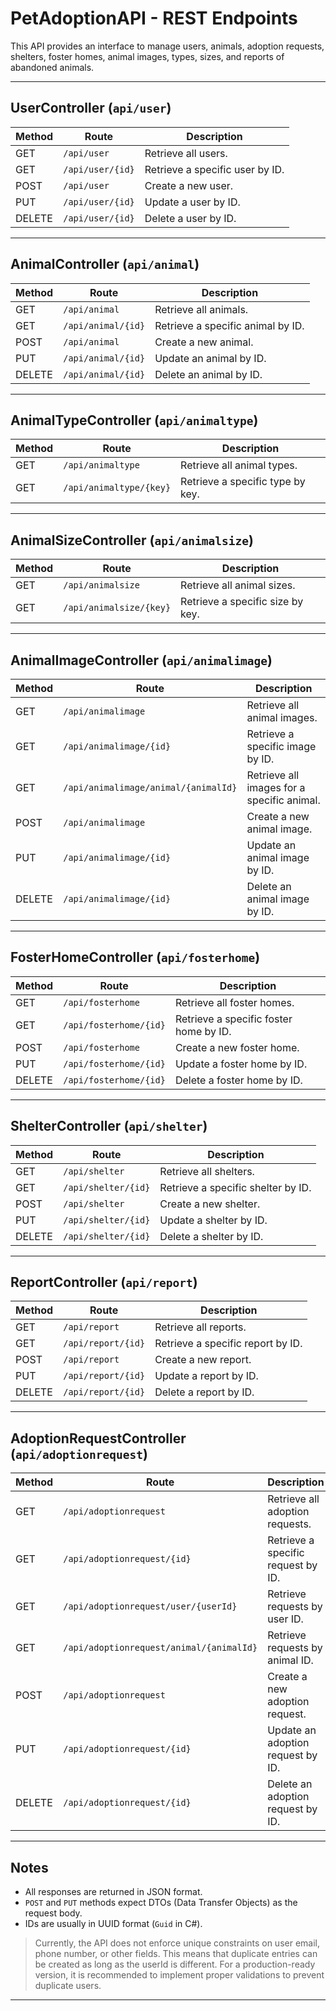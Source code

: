 # PetAdoptionAPI - REST Endpoints

This API provides an interface to manage users, animals, adoption requests, shelters, foster homes, animal images, types, sizes, and reports of abandoned animals.

---

## UserController (`api/user`)

| Method | Route               | Description                           |
|--------|---------------------|---------------------------------------|
| GET    | `/api/user`         | Retrieve all users.                   |
| GET    | `/api/user/{id}`    | Retrieve a specific user by ID.       |
| POST   | `/api/user`         | Create a new user.                    |
| PUT    | `/api/user/{id}`    | Update a user by ID.                  |
| DELETE | `/api/user/{id}`    | Delete a user by ID.                  |

---

## AnimalController (`api/animal`)

| Method | Route                | Description                            |
|--------|----------------------|----------------------------------------|
| GET    | `/api/animal`        | Retrieve all animals.                  |
| GET    | `/api/animal/{id}`   | Retrieve a specific animal by ID.      |
| POST   | `/api/animal`        | Create a new animal.                   |
| PUT    | `/api/animal/{id}`   | Update an animal by ID.                |
| DELETE | `/api/animal/{id}`   | Delete an animal by ID.                |

---

## AnimalTypeController (`api/animaltype`)

| Method | Route                        | Description                                 |
|--------|------------------------------|---------------------------------------------|
| GET    | `/api/animaltype`            | Retrieve all animal types.                  |
| GET    | `/api/animaltype/{key}`      | Retrieve a specific type by key.            |

---

## AnimalSizeController (`api/animalsize`)

| Method | Route                        | Description                                 |
|--------|------------------------------|---------------------------------------------|
| GET    | `/api/animalsize`            | Retrieve all animal sizes.                  |
| GET    | `/api/animalsize/{key}`      | Retrieve a specific size by key.            |

---

## AnimalImageController (`api/animalimage`)

| Method | Route                                 | Description                                      |
|--------|----------------------------------------|--------------------------------------------------|
| GET    | `/api/animalimage`                    | Retrieve all animal images.                     |
| GET    | `/api/animalimage/{id}`               | Retrieve a specific image by ID.                |
| GET    | `/api/animalimage/animal/{animalId}`  | Retrieve all images for a specific animal.      |
| POST   | `/api/animalimage`                    | Create a new animal image.                      |
| PUT    | `/api/animalimage/{id}`               | Update an animal image by ID.                   |
| DELETE | `/api/animalimage/{id}`               | Delete an animal image by ID.                   |

---

## FosterHomeController (`api/fosterhome`)

| Method | Route                    | Description                                  |
|--------|--------------------------|----------------------------------------------|
| GET    | `/api/fosterhome`        | Retrieve all foster homes.                   |
| GET    | `/api/fosterhome/{id}`   | Retrieve a specific foster home by ID.       |
| POST   | `/api/fosterhome`        | Create a new foster home.                    |
| PUT    | `/api/fosterhome/{id}`   | Update a foster home by ID.                  |
| DELETE | `/api/fosterhome/{id}`   | Delete a foster home by ID.                  |

---

## ShelterController (`api/shelter`)

| Method | Route                  | Description                                  |
|--------|------------------------|----------------------------------------------|
| GET    | `/api/shelter`         | Retrieve all shelters.                       |
| GET    | `/api/shelter/{id}`    | Retrieve a specific shelter by ID.           |
| POST   | `/api/shelter`         | Create a new shelter.                        |
| PUT    | `/api/shelter/{id}`    | Update a shelter by ID.                      |
| DELETE | `/api/shelter/{id}`    | Delete a shelter by ID.                      |

---

## ReportController (`api/report`)

| Method | Route              | Description                                  |
|--------|--------------------|----------------------------------------------|
| GET    | `/api/report`      | Retrieve all reports.                        |
| GET    | `/api/report/{id}` | Retrieve a specific report by ID.            |
| POST   | `/api/report`      | Create a new report.                         |
| PUT    | `/api/report/{id}` | Update a report by ID.                       |
| DELETE | `/api/report/{id}` | Delete a report by ID.                       |

---

## AdoptionRequestController (`api/adoptionrequest`)

| Method | Route                                         | Description                                      |
|--------|-----------------------------------------------|--------------------------------------------------|
| GET    | `/api/adoptionrequest`                        | Retrieve all adoption requests.                  |
| GET    | `/api/adoptionrequest/{id}`                   | Retrieve a specific request by ID.               |
| GET    | `/api/adoptionrequest/user/{userId}`          | Retrieve requests by user ID.                    |
| GET    | `/api/adoptionrequest/animal/{animalId}`      | Retrieve requests by animal ID.                  |
| POST   | `/api/adoptionrequest`                        | Create a new adoption request.                   |
| PUT    | `/api/adoptionrequest/{id}`                   | Update an adoption request by ID.                |
| DELETE | `/api/adoptionrequest/{id}`                   | Delete an adoption request by ID.                |

---

## Notes

- All responses are returned in JSON format.
- `POST` and `PUT` methods expect DTOs (Data Transfer Objects) as the request body.
- IDs are usually in UUID format (`Guid` in C#).

> Currently, the API does not enforce unique constraints on user email, phone number, or other fields. This means that duplicate entries can be created as long as the userId is different. For a production-ready version, it is recommended to implement proper validations to prevent duplicate users.

---
